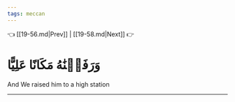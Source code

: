 ```yaml
---
tags: meccan
---
```


👈 [[19-56.md|Prev]] | [[19-58.md|Next]] 👉

# وَرَفَعۡنَٰهُ مَكَانًا عَلِيًّا

And We raised him to a high station

---

